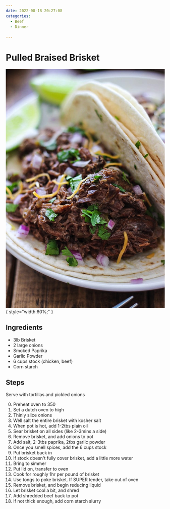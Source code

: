 ```yaml
---
date: 2022-08-18 20:27:08
categories:
  - Beef
  - Dinner
  
---
```


# Pulled Braised Brisket
![pulledbraisedbeef.jpg](../../images/pulledbraisedbeef.jpg){ style="width:60%;" }


## Ingredients
* 3lb Brisket
* 2 large onions
* Smoked Paprika
* Garlic Powder
* 6 cups stock (chicken, beef)
* Corn starch 


## Steps
Serve with tortillas and pickled onions

0. Preheat oven to 350
1. Set a dutch oven to high
2. Thinly slice onions
3. Well salt the entire brisket with kosher salt
4. When pot is hot, add 1-2tbs plain oil
5. Sear brisket on all sides (like 2-3mins a side)
6. Remove brisket, and add onions to pot
7. Add salt, 2-3tbs paprika, 2tbs garlic powder
8. Once you smell spices, add the 6 cups stock
9. Put brisket back in
10. If stock doesn't fully cover brisket, add a little more water
11. Bring to simmer
12. Put lid on, transfer to oven
13. Cook for roughly 1hr per pound of brisket
14. Use tongs to poke brisket. If SUPER tender, take out of oven
15. Remove brisket, and begin reducing liquid
16. Let brisket cool a bit, and shred
17. Add shredded beef back to pot
18. If not thick enough, add corn starch slurry



